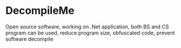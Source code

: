 DecompileMe
===========

Open source software, working on .Net application, both BS and CS program can be used, reduce program size, obfuscated code, prevent software decompile
